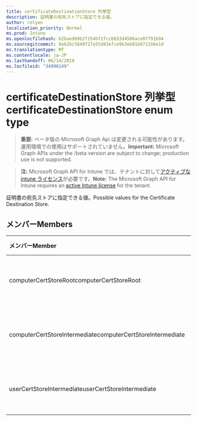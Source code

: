 ```yaml
---
title: certificateDestinationStore 列挙型
description: 証明書の宛先ストアに指定できる値。
author: rolyon
localization_priority: Normal
ms.prod: Intune
ms.openlocfilehash: b2baed69b2f154bf2fcc6653d4506ace07791b94
ms.sourcegitcommit: 0a62bc5849f27a55d83efce9b3eb01b9711bbe1d
ms.translationtype: MT
ms.contentlocale: ja-JP
ms.lasthandoff: 06/14/2019
ms.locfileid: "34990149"
---
```

# <a name="certificatedestinationstore-enum-type"></a><span data-ttu-id="cb5f9-103">certificateDestinationStore 列挙型</span><span class="sxs-lookup"><span data-stu-id="cb5f9-103">certificateDestinationStore enum type</span></span>

> <span data-ttu-id="cb5f9-104">**重要:** ベータ版の Microsoft Graph Api は変更される可能性があります。運用環境での使用はサポートされていません。</span><span class="sxs-lookup"><span data-stu-id="cb5f9-104">**Important:** Microsoft Graph APIs under the /beta version are subject to change; production use is not supported.</span></span>

> <span data-ttu-id="cb5f9-105">**注:** Microsoft Graph API for Intune では、テナントに対して[アクティブな intune ライセンス](https://go.microsoft.com/fwlink/?linkid=839381)が必要です。</span><span class="sxs-lookup"><span data-stu-id="cb5f9-105">**Note:** The Microsoft Graph API for Intune requires an [active Intune license](https://go.microsoft.com/fwlink/?linkid=839381) for the tenant.</span></span>

<span data-ttu-id="cb5f9-106">証明書の宛先ストアに指定できる値。</span><span class="sxs-lookup"><span data-stu-id="cb5f9-106">Possible values for the Certificate Destination Store.</span></span>

## <a name="members"></a><span data-ttu-id="cb5f9-107">メンバー</span><span class="sxs-lookup"><span data-stu-id="cb5f9-107">Members</span></span>
|<span data-ttu-id="cb5f9-108">メンバー</span><span class="sxs-lookup"><span data-stu-id="cb5f9-108">Member</span></span>|<span data-ttu-id="cb5f9-109">値</span><span class="sxs-lookup"><span data-stu-id="cb5f9-109">Value</span></span>|<span data-ttu-id="cb5f9-110">説明</span><span class="sxs-lookup"><span data-stu-id="cb5f9-110">Description</span></span>|
|:---|:---|:---|
|<span data-ttu-id="cb5f9-111">computerCertStoreRoot</span><span class="sxs-lookup"><span data-stu-id="cb5f9-111">computerCertStoreRoot</span></span>|<span data-ttu-id="cb5f9-112">.0</span><span class="sxs-lookup"><span data-stu-id="cb5f9-112">0</span></span>|<span data-ttu-id="cb5f9-113">コンピューター証明書ストア-ルート。</span><span class="sxs-lookup"><span data-stu-id="cb5f9-113">Computer Certificate Store - Root.</span></span>|
|<span data-ttu-id="cb5f9-114">computerCertStoreIntermediate</span><span class="sxs-lookup"><span data-stu-id="cb5f9-114">computerCertStoreIntermediate</span></span>|<span data-ttu-id="cb5f9-115">1-d</span><span class="sxs-lookup"><span data-stu-id="cb5f9-115">1</span></span>|<span data-ttu-id="cb5f9-116">コンピューター証明書ストア-中間。</span><span class="sxs-lookup"><span data-stu-id="cb5f9-116">Computer Certificate Store - Intermediate.</span></span>|
|<span data-ttu-id="cb5f9-117">userCertStoreIntermediate</span><span class="sxs-lookup"><span data-stu-id="cb5f9-117">userCertStoreIntermediate</span></span>|<span data-ttu-id="cb5f9-118">pbm-2</span><span class="sxs-lookup"><span data-stu-id="cb5f9-118">2</span></span>|<span data-ttu-id="cb5f9-119">ユーザー証明書ストア-中間。</span><span class="sxs-lookup"><span data-stu-id="cb5f9-119">User Certificate Store - Intermediate.</span></span>|





